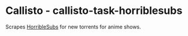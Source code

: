 Callisto - callisto-task-horriblesubs
=====================================

Scrapes [HorribleSubs](https://horriblesubs.info/) for new torrents for anime shows.

